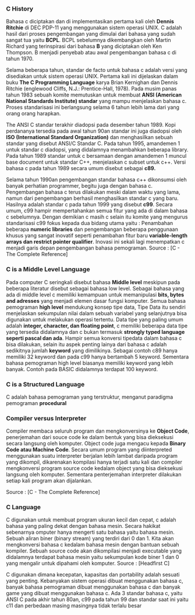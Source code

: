 <h3>C History</h3>

<p>Bahasa c diciptakan dan di implementasikan pertama kali oleh <b>Dennis Ritchie</b> di DEC PDP-11
yang menggunakan sistem operasi UNIX. C adalah hasil dari proses pengembangan yang dimulai dari
bahasa yang sudah sangat tua yaitu <b>BCPL</b>. BCPL sebelumnya dikembangkan oleh Martin Richard yang
terinspirasi dari bahasa <b>B</b> yang diciptakan oleh Ken Thompson. B menjadi penyebab atau awal pengembangan bahasa c di tahun 1970.</p>

<p>Selama beberapa tahun, standar de facto untuk bahasa c adalah versi yang disediakan untuk sistem operasi UNIX.
Pertama kali ini dijelaskan dalam buku <b>The C Programming Language</b> karya Brian Kernighan dan Dennis Ritchie (englewood Cliffs, N.J.: Prentice-Hall, 1978).
Pada musim panas tahun 1983 sebuah komite memutuskan untuk membuat <b>ANSI (American National Standards Institute) standar</b> yang mampu
menjelaskan bahasa c. Proses standarisasi ini berlangsung selama 6 tahun lebih lama dari yang orang orang harapkan.</p>

<p>The ANSI C standar terakhir diadopsi pada desember tahun 1989. Kopi perdananya tersedia pada awal tahun 90an
standar ini juga diadopsi oleh <b>ISO (International Standard Organization)</b> dan menghasilkan sebuah standar yang disebut ANSI/C Standar C.
Pada tahun 1995, amandemen 1 untuk standar c diadopsi, yang didalamnya menambahkan beberapa library. Pada tahun 1989 standar untuk c
bersamaan dengan amandemen 1 muncul base document untuk standar C++, menjelaskan c subset untuk c++. Versi bahasa c pada tahun 1989
secara umum disebut sebagai <b>c89.</b></p>

<p>Selama tahun 1990an pengembangan standar bahasa c++ dikonsumsi oleh banyak perhatian programmer, begitu juga dengan bahasa c. 
Pengembangan bahasa c terus dilakukan meski dalam waktu yang lama, namun dari pengembangan berhasil menghasilkan standar c yang baru.
Hasilnya adalah standar c pada tahun 1999 yang disebut <b>c99</b>. Secara umum, c99 hampir mempertahankan semua fitur yang ada di dalam bahasa c sebelumnya. 
Dengan demikian c masih c selain itu komite yang mengurus standarisasi c99 fokus kepada dua bidang utama yaitu : Penambahan beberapa <b>numeric libraries</b> 
dan pengembangan beberapa penggunaan khusus yang sangat inovatif seperti penambahan fitur baru <b>variable-length arrays dan restrict pointer qualifier</b>. 
Inovasi ini sekali lagi menempatkan c menjadi garis depan pengembangan bahasa pemograman. Source : [C - The Complete Reference]</p> 

<h3>C is a Middle Level Language</h3>
<p>Pada computer C seringkali disebut bahasa <b>Middle level</b> meskipun pada beberapa literatur disebut sebagai bahasa low level. 
Sebagai bahasa yang ada di middle level c memiliki kemampuan untuk memanipulasi <b>bits, bytes and adresses</b> yang menjadi elemen dasar 
fungsi komputer. Semua bahasa pemograman <b>high level</b> mendukung konsep tipe data, Tipe Data itu sendiri 
menjelaskan sekumpulan nilai dalam sebuah variabel yang selanjutnya bisa digunakan untuk melakukan operasi tertentu.
Data tipe yang paling umum adalah <b>integer, character, dan floating point</b>, c memiliki beberapa
data tipe yang tersedia didalamnya dan c bukan termasuk <b>strongly typed language seperti pascal dan ada</b>. 
Hampir semua konversi tipedata dalam bahasa c bisa dilakukan, selain itu aspek penting lainya dari bahasa c adalah 
sedikitnya jumlah <b>keyword</b> yang dimilikinya. Sebagai contoh c89 hanya memiliki 32 keyword dan pada c99 hanya 
bertambah 5 keyword. Sementara bahasa pemograman high level biasanya memiliki keyword yang lebih banyak. 
Contoh pada BASIC didalamnya terdapat 100 keyword.</p>

<h3>C is a Structured Language</h3>
<p>C adalah bahasa pemograman yang terstruktur, menganut paradigma pemograman <b>procedural</b></p>

<h3>Compiler versus Interpreter</h3>
<p>Compiler membaca seluruh program dan mengkonversinya ke <b>Object Code</b>, penerjemahan dari souce code ke dalam bentuk 
yang bisa dieksekusi secara langsung oleh komputer. Object code juga mengacu kepada <b>Binary Code atau Machine Code</b>. 
Secara umum program yang diinterpreted menggunakan suatu interpreter berjalan lebih lambat daripada program yang dikompil, 
dikarenakan kompilasi hanya terjadi satu kali dan compiler mengkonversi program source code kedalam object yang bisa dieksekusi langsung oleh komputer.
Sementara penterjemahan interpreter dilakukan setiap kali program akan dijalankan.</p> Source : [C - The Complete Reference]


<h3>C Language</h3>
<p>C digunakan untuk membuat program ukuran kecil dan cepat, c adalah bahasa yang paling dekat dengan bahasa mesin.
Secara hakikat sebenarnya omputer hanya mengerti satu bahasa yaitu bahasa mesin. Sebuah aliran biner (binary stream) 
yang terdiri dari 0 dan 1. Kita akan mengkonversi bahasa c kedalam bahasa mesin dengan bantuan sebuah kompiler. 
Sebuah source code akan dikompilasi menjadi executable yang didalamnya terdapat bahasa mesin yaitu sekumpulan 
kode biner 1 dan 0 yang mengalir untuk dipahami oleh komputer. Source : [Headfirst C] </p> 

<p>C digunakan dimana kecepatan, kapasitas dan portability adalah sesuati yang penting. 
Kebanyakan sistem operasi dibuat menggunakan bahasa c, banyak bahasa pemograman dibuat menggunakan bahasa c
dan banyak game yang dibuat menggunakan bahasa c. Ada 3 standar bahasa c, yaitu ANSI C pada akhir tahun 80an, 
c99 pada tahun 99 dan standar saat ini yaitu c11 dan perbedaan masing masingnya tidak terlalu besar</p>
